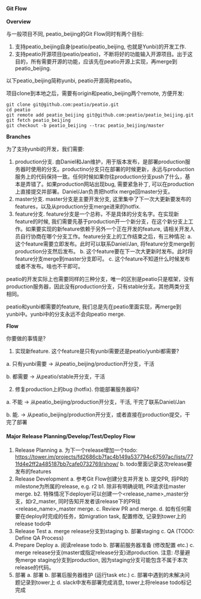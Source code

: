 #### Git Flow

**Overview**

与一般项目不同, peatio_beijing的Git Flow同时有两个目标:

1. 支持peatio\_beijing自身(peatio/peatio_beijing, 也就是Yunbi)的开发工作.
2. 支持peatio开源项目(peatio/peatio)，不断将好的功能输入开源项目。出于这目的，所有需要开源的功能，应该先在peatio开源上实现，再merge到peatio_beijing.

以下peatio_beijing简称yunbi, peatio开源简称peatio。

项目clone到本地之后，需要有origin和peatio_beijing两个remote, 方便开发:

    git clone git@github.com:peatio/peatio.git
    cd peatio
    git remote add peatio_beijing git@github.com:peatio/peatio_beijing.git
    git fetch peatio_beijing
    git checkout -b peatio_beijing --trac peatio_beijing/master


**Branches**

为了支持yunbi的开发，我们需要:

1. production分支. 由Daniel和Jan维护，用于版本发布，是部署production服务器时使用的分支。productino分支只在部署的时候更新，永远与production服务上的代码保持一致。任何时候如果你往production分支push了什么，基本是弄错了。如果production网站出现bug, 需要紧急补丁, 可以在production上直接提交并部署。Daniel/Jan负责把hotfix merge回master分支。
2. master分支. master分支是主要开发分支, 这里集中了下一次大更新要发布的features，以及从production分支merge进来的hotfix.
3. feature分支. feature分支是一个总称，不是具体的分支名字。在实现新feature的时候, 我们需要先基于production开一个新分支，在这个新分支上工作。如果要实现的新feature依赖于另外一个正在开发的feature, 请相关开发人员自行协商在哪个分支工作。feature分支上的工作结束之后，有三种情况:
    a. 这个feature需要立即发布。此时可以联系Daniel/Jan, 将feature分支merge到production分支然后发布。
    b. 这个feature要在下一次大更新时发布。此时将feature分支merge到master分支即可。
    c. 这个feature不知道什么时候发布或者不发布。啥也不干即可。

peatio的开发实际上也需要同样的三种分支，唯一的区别是peatio只是框架，没有production服务器，因此没有production分支，只有stable分支。其他两类分支相同。

peatio和yunbi都需要的feature, 我们总是先在peatio里面实现，再merge到yunbi中。yunbi中的分支永远不会向peatio merge.

**Flow**

你要做的事情是?

1. 实现新feature. 这个feature是只有yunbi需要还是peatio/yunbi都需要?

  a. 只有yunbi需要 -> 从peatio_beijing/production开分支，干活

  b. 都需要 -> 从peatio/stable开分支，干活

2. 修复production上的bug (hotfix). 你能部署服务器吗?

  a. 不能 -> 从peatio_beijing/production开分支，干活, 干完了联系Daniel/Jan

  b. 能. -> 从peatio_beijing/production开分支，或者直接在production提交，干完了部署


#### Major Release Planning/Develop/Test/Deploy Flow

1. Release Planning
  a. 为下一个release增加一个todo: https://tower.im/projects/fd2686cb7fac4b149a537794c67597ac/lists/771fd4e2ff2a485187bb7cafe0732769/show/
  b. todo里面记录这次release要发布的features
2. Release Development
  a. 参考Git Flow创建分支并开发
  b. 提交PR, 将PR的milestone为所属的release, e.g. r2
    b1. 除非有明确说明, PR请求往master merge.
    b2. 特殊情况下deployer可以创建一个<release_name>_master分支，如r2_master, 同时告知开发者该release下的PR往<release_name>_master merge.
  c. Review PR and merge.
  d. 如有任何需要在deploy时完成的任务，如migration task, 配置修改, 记录到tower上的release todo中
3. Release Test
  a. merge release分支到staging
  b. 部署staging
  c. QA (TODO: Define QA Process)
4. Prepare Deploy
  a. 阅读release todo
  b. 部署前服务器准备 (修改配置 etc.)
  c. merge release分支(master或指定release分支)进production. 注意: 尽量避免merge staging分支到production, 因为staging分支可能包含不属于本次release的代码。
5. 部署
  a. 部署
  b. 部署后服务器维护 (运行task etc.)
  c. 部署中遇到的未解决问题记录到tower上
  d. slack中发布部署完成消息, tower上将release todo标记完成
